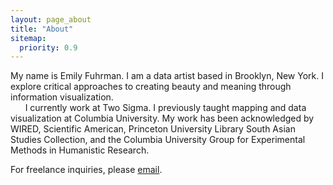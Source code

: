 ```yaml
---
layout: page_about
title: "About"
sitemap:
  priority: 0.9
---
```

My name is Emily Fuhrman. I am a data artist based in Brooklyn, New York. I explore critical approaches to creating beauty and meaning through information visualization.<br/>
&nbsp;&nbsp;&nbsp;&nbsp;&nbsp;&nbsp;I currently work at Two Sigma. I previously taught mapping and data visualization at Columbia University. My work has been acknowledged by WIRED, Scientific American, Princeton University Library South Asian Studies Collection, and the Columbia University Group for Experimental Methods in Humanistic Research.

<span class='sub'>For freelance inquiries, please [email](mailto:ef2512@columbia.edu).</span>